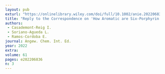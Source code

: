 ```yaml
---
layout: pub
exturl: "https://onlinelibrary.wiley.com/doi/full/10.1002/anie.202206836"
title: "Reply to the Correspondence on 'How Aromatic are Six-Porphyrin Nanorings? The Case of a Six-Porphyrin Nanoring'"
authors:
 - Casademont-Reig I.
 - Soriano-Agueda L.
 - Ramos-Cordoba E.
journal: Angew. Chem. Int. Ed.
year: 2022
extra: 
volume: 61
pages: e202206836
n: 3
---
```

